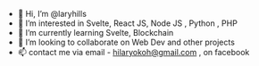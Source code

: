 - 👋 Hi, I’m @laryhills
- 👀 I’m interested in Svelte, React JS, Node JS , Python , PHP
- 🌱 I’m currently learning Svelte,  Blockchain
- 💞️ I’m looking to collaborate on Web Dev and other projects
- 📫 contact me via email - hilaryokoh@gmail.com , on facebook 

<!---
laryhills/laryhills is a ✨ special ✨ repository because its `README.md` (this file) appears on your GitHub profile.
You can click the Preview link to take a look at your changes.
--->
